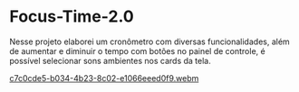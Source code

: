 # Focus-Time-2.0
Nesse projeto elaborei um cronômetro com diversas funcionalidades, além de aumentar e diminuir o tempo com botões no painel de controle, é possível selecionar sons ambientes nos cards da tela.


[c7c0cde5-b034-4b23-8c02-e1066eeed0f9.webm](https://user-images.githubusercontent.com/108637829/229683963-cadfa550-11a6-4225-9ad0-57867c621aa2.webm)

